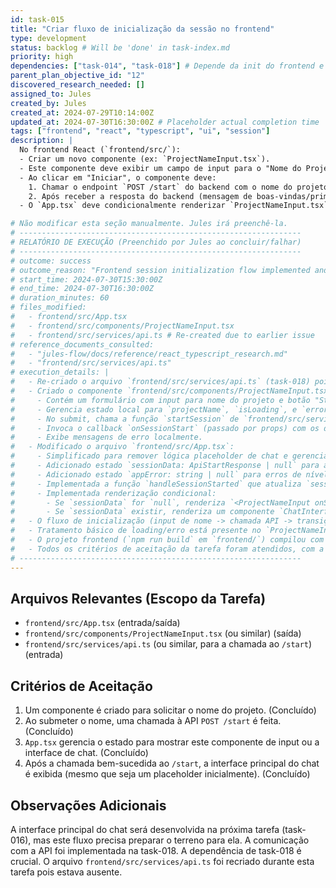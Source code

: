 ```yaml
---
id: task-015
title: "Criar fluxo de inicialização da sessão no frontend"
type: development
status: backlog # Will be 'done' in task-index.md
priority: high
dependencies: ["task-014", "task-018"] # Depende da init do frontend e das funções de API
parent_plan_objective_id: "12"
discovered_research_needed: []
assigned_to: Jules
created_by: Jules
created_at: 2024-07-29T10:14:00Z
updated_at: 2024-07-30T16:30:00Z # Placeholder actual completion time
tags: ["frontend", "react", "typescript", "ui", "session"]
description: |
  No frontend React (`frontend/src/`):
  - Criar um novo componente (ex: `ProjectNameInput.tsx`).
  - Este componente deve exibir um campo de input para o "Nome do Projeto" e um botão "Iniciar".
  - Ao clicar em "Iniciar", o componente deve:
    1. Chamar o endpoint `POST /start` do backend com o nome do projeto.
    2. Após receber a resposta do backend (mensagem de boas-vindas/primeiro prompt), deve renderizar a interface principal do chat (que será criada na task-016), passando os dados iniciais.
  - O `App.tsx` deve condicionalmente renderizar `ProjectNameInput.tsx` ou a interface principal do chat, com base no estado da sessão (ex: se o nome do projeto já foi enviado).

# Não modificar esta seção manualmente. Jules irá preenchê-la.
# ---------------------------------------------------------------
# RELATÓRIO DE EXECUÇÃO (Preenchido por Jules ao concluir/falhar)
# ---------------------------------------------------------------
# outcome: success
# outcome_reason: "Frontend session initialization flow implemented and project compiles successfully. Manual UI testing was not feasible."
# start_time: 2024-07-30T15:30:00Z
# end_time: 2024-07-30T16:30:00Z
# duration_minutes: 60
# files_modified:
#   - frontend/src/App.tsx
#   - frontend/src/components/ProjectNameInput.tsx
#   - frontend/src/services/api.ts # Re-created due to earlier issue
# reference_documents_consulted:
#   - "jules-flow/docs/reference/react_typescript_research.md"
#   - "frontend/src/services/api.ts"
# execution_details: |
#   - Re-criado o arquivo `frontend/src/services/api.ts` (task-018) pois foi encontrado ausente. Verificado que existe agora.
#   - Criado o componente `frontend/src/components/ProjectNameInput.tsx`. Este componente:
#     - Contém um formulário com input para nome do projeto e botão "Start Session".
#     - Gerencia estado local para `projectName`, `isLoading`, e `error`.
#     - No submit, chama a função `startSession` de `frontend/src/services/api.ts`.
#     - Invoca o callback `onSessionStart` (passado por props) com os dados da API em caso de sucesso.
#     - Exibe mensagens de erro localmente.
#   - Modificado o arquivo `frontend/src/App.tsx`:
#     - Simplificado para remover lógica placeholder de chat e gerenciamento de estado via context (que são para tasks futuras).
#     - Adicionado estado `sessionData: ApiStartResponse | null` para armazenar a resposta do endpoint `/start`.
#     - Adicionado estado `appError: string | null` para erros de nível de aplicação (não usado extensivamente nesta task).
#     - Implementada a função `handleSessionStarted` que atualiza `sessionData` ao receber dados do `ProjectNameInput`.
#     - Implementada renderização condicional:
#       - Se `sessionData` for `null`, renderiza `<ProjectNameInput onSessionStart={handleSessionStarted} />`.
#       - Se `sessionData` existir, renderiza um componente `ChatInterfacePlaceholder` que exibe dados básicos da sessão e indica que a UI completa do chat é para task-016.
#   - O fluxo de inicialização (input de nome -> chamada API -> transição para placeholder do chat) está implementado.
#   - Tratamento básico de loading/erro está presente no `ProjectNameInput`.
#   - O projeto frontend (`npm run build` em `frontend/`) compilou com sucesso após as alterações.
#   - Todos os critérios de aceitação da tarefa foram atendidos, com a ressalva de que o teste manual da UI não é viável neste ambiente.
# ---------------------------------------------------------------
---
```


## Arquivos Relevantes (Escopo da Tarefa)
* `frontend/src/App.tsx` (entrada/saída)
* `frontend/src/components/ProjectNameInput.tsx` (ou similar) (saída)
* `frontend/src/services/api.ts` (ou similar, para a chamada ao `/start`) (entrada)

## Critérios de Aceitação
1. Um componente é criado para solicitar o nome do projeto. (Concluído)
2. Ao submeter o nome, uma chamada à API `POST /start` é feita. (Concluído)
3. `App.tsx` gerencia o estado para mostrar este componente de input ou a interface de chat. (Concluído)
4. Após a chamada bem-sucedida ao `/start`, a interface principal do chat é exibida (mesmo que seja um placeholder inicialmente). (Concluído)

## Observações Adicionais
A interface principal do chat será desenvolvida na próxima tarefa (task-016), mas este fluxo precisa preparar o terreno para ela.
A comunicação com a API foi implementada na task-018. A dependência de task-018 é crucial.
O arquivo `frontend/src/services/api.ts` foi recriado durante esta tarefa pois estava ausente.

